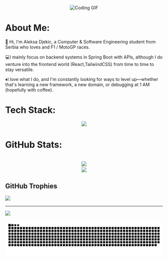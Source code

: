 <p align="center">
  <img src="https://user-images.githubusercontent.com/74038190/225813708-98b745f2-7d22-48cf-9150-083f1b00d6c9.gif" alt="Coding GIF" width="500"/>
</p>

#  About Me:
👋 Hi, I'm Aleksa Djekic, a Computer & Software Engineering student from Serbia who loves and F1 / MotoGP races.

💻I mainly focus on backend systems in Spring Boot with APIs, although I do venture into the frontend world (React,TailwindCSS) from time to time to stay versatile.

♦️I love what I do, and I'm constantly looking for ways to level up—whether that's learning a new framework, a new domain, or debugging at 1 AM (hopefully with coffee).

# Tech Stack:
<p align="center">
  <a href="https://skillicons.dev">
    <img src="https://skillicons.dev/icons?i=git,html,css,postgres,python,mysql,java,postman,spring,js,aws,react,tailwindcss,vite,docker" />
  </a>
</p>


# GitHub Stats:
<div align="center">

  <br/>
  <img src="https://nirzak-streak-stats.vercel.app/?user=Al3k5a24&theme=dark&hide_border=false" />

  <br/>
<img src="https://github-readme-stats.vercel.app/api/top-langs/?username=Al3k5a24&layout=compact&theme=dark&hide_border=false" />

</div>

## GitHub Trophies
![](https://github-profile-trophy.vercel.app/?username=Al3k5a24&theme=tokyonight&no-frame=false&no-bg=true&margin-w=4)

---
[![](https://visitcount.itsvg.in/api?id=Al3k5a24&icon=6&color=8)](https://visitcount.itsvg.in)

![snake gif](https://github.com/Al3k5a24/Al3k5a24/blob/output/github-snake-dark.svg)

